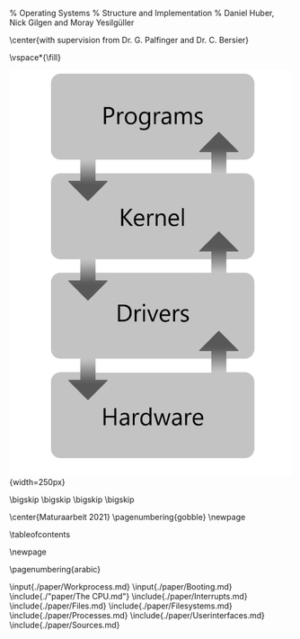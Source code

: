 % Operating Systems
% Structure and Implementation
% Daniel Huber, Nick Gilgen and Moray Yesilgüller

\center{with supervision from Dr. G. Palfinger and Dr. C. Bersier}

\vspace*{\fill}

![](./assets/ostp.png){width=250px}

\bigskip
\bigskip
\bigskip
\bigskip

\center{Maturaarbeit 2021}
\pagenumbering{gobble}
\newpage 


\tableofcontents


\newpage

\pagenumbering{arabic}


\input{./paper/Workprocess.md}
\input{./paper/Booting.md}
\include{./"paper/The CPU.md"}
\include{./paper/Interrupts.md}
\include{./paper/Files.md}
\include{./paper/Filesystems.md}
\include{./paper/Processes.md}
\include{./paper/Userinterfaces.md}
\include{./paper/Sources.md}

